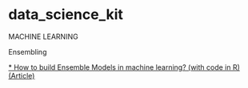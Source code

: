 # data_science_kit


MACHINE LEARNING

Ensembling

[* How to build Ensemble Models in machine learning? (with code in R) (Article)](https://www.analyticsvidhya.com/blog/2017/02/introduction-to-ensembling-along-with-implementation-in-r/)


